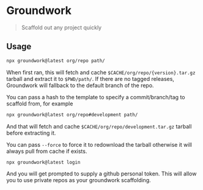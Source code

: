 # Groundwork

> Scaffold out any project quickly

## Usage

```sh
npx groundwork@latest org/repo path/
```

When first ran, this will fetch and cache `$CACHE/org/repo/{version}.tar.gz` tarball and extract it to `$PWD/path/`. If there are no tagged releases, Groundwork will fallback to the default branch of the repo.

You can pass a hash to the template to specify a commit/branch/tag to scaffold from, for example

```sh
npx groundwork@latest org/repo#development path/
```

And that will fetch and cache `$CACHE/org/repo/development.tar.gz` tarball before extracting it.

You can pass `--force` to force it to redownload the tarball otherwise it will always pull from cache if exists.

```sh
npx groundwork@latest login
```

And you will get prompted to supply a github personal token. This will allow you to use private repos as your groundwork scaffolding.
